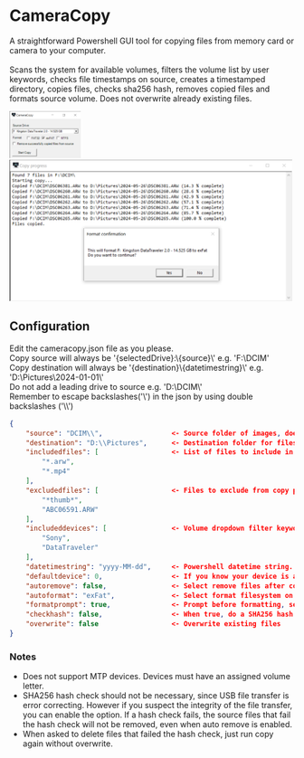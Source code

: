 # CameraCopy

A straightforward Powershell GUI tool for copying files from memory card or camera to your computer.<br><br>
Scans the system for available volumes, filters the volume list by user keywords, checks file timestamps on source, creates a timestamped directory, copies files, checks sha256 hash, removes copied files and formats source volume. Does not overwrite already existing files.

<img src="./screenshots/1.png" width="25%" alt="Main window"><br>
<img src="./screenshots/2.png" width="500px" alt="Copy window and format confirmation">

## Configuration

Edit the cameracopy.json file as you please.<br>
Copy source will always be '{selectedDrive}:\\{source}\\' e.g. 'F:\DCIM\'<br>
Copy destination will always be '{destination}\\{datetimestring}\\' e.g. 'D:\Pictures\2024-01-01\\'<br>
Do not add a leading drive to source e.g. 'D:\\DCIM\\'<br>
Remember to escape backslashes('\\') in the json by using double backslashes ('\\\\')<br>
```json
{
    "source": "DCIM\\",                 <- Source folder of images, does not have to be set. Will only use volume letter if not set.
    "destination": "D:\\Pictures",      <- Destination folder for files, must have full path.
    "includedfiles": [                  <- List of files to include in copy, cameras might have additional files. set to "*" you want to copy everything.
        "*.arw",
        "*.mp4"
    ],
    "excludedfiles": [                  <- Files to exclude from copy progress. Can be left empty.
        "*thumb*",
        "ABC06591.ARW"
    ],
    "includeddevices": [                <- Volume dropdown filter keywords. If left empty, all found volumes will be listed.
        "Sony",
        "DataTraveler"
    ],
    "datetimestring": "yyyy-MM-dd",     <- Powershell datetime string. yyyy-MM-dd meaning 2024-01-01.
    "defaultdevice": 0,                 <- If you know your device is always e.g. second on the list set to 1.
    "autoremove": false,                <- Select remove files after copying on start
    "autoformat": "exFat",              <- Select format filesystem on start. Can be empty or any of FAT32, exFAT, NTFS
    "formatprompt": true,               <- Prompt before formatting, set to false if you want to format without confirmation (dangerous).
    "checkhash": false,                 <- When true, do a SHA256 hash check fo each file after copy (slows down transfer).
    "overwrite": false                  <- Overwrite existing files
}
```

### Notes
* Does not support MTP devices. Devices must have an assigned volume letter.
* SHA256 hash check should not be necessary, since USB file transfer is error correcting. However if you suspect the integrity of the file transfer, you can enable the option. If a hash check fails, the source files that fail the hash check will not be removed, even when auto remove is enabled.
* When asked to delete files that failed the hash check, just run copy again without overwrite.
